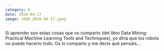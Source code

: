 ```yaml
--- 
category: A 
date: 2020-04-17 
image: /600_2020-04-17.jpeg 
--- 
```


Si aprender son estas cosas que os comparto (del libro Data Mining: Practical Machine Learning Tools and Techniques), yo diría que los robots no puede hacerlo todo. Os lo comparto y me decís qué pensáis...